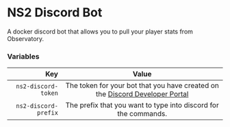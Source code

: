# NS2 Discord Bot
A docker discord bot that allows you to pull your player stats from Observatory.

### Variables
| Key                  | Value                                                                                                                        |
|  ------------------: | :--------------------------------------------------------------------------------------------------------------------------: |
| `ns2-discord-token`  | The token for your bot that you have created on the [Discord Developer Portal](https://discord.com/developers/applications/) |
| `ns2-discord-prefix` | The prefix that you want to type into discord for the commands.                                                              |
